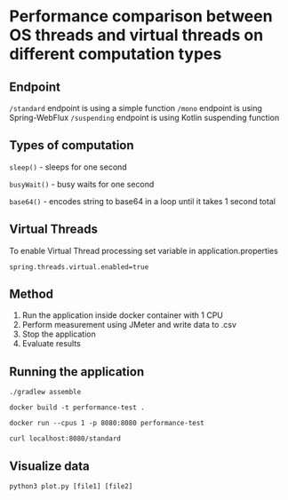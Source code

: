 # Performance comparison between OS threads and virtual threads on different computation types

## Endpoint

`/standard` endpoint is using a simple function
`/mono` endpoint is using Spring-WebFlux
`/suspending` endpoint is using Kotlin suspending function

## Types of computation

`sleep()` - sleeps for one second

`busyWait()` - busy waits for one second

`base64()` - encodes string to base64 in a loop until it takes 1 second total

## Virtual Threads
To enable Virtual Thread processing set variable in application.properties
```
spring.threads.virtual.enabled=true
```

## Method

1. Run the application inside docker container with 1 CPU
2. Perform measurement using JMeter and write data to .csv
3. Stop the application
4. Evaluate results

## Running the application

```
./gradlew assemble
```

```
docker build -t performance-test .
```

```
docker run --cpus 1 -p 8080:8080 performance-test
```

```
curl localhost:8080/standard
```

## Visualize data

```
python3 plot.py [file1] [file2]
```
